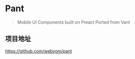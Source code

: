 # Pant

> Mobile UI Components built on Preact Ported from Vant

## 项目地址

https://github.com/webyom/pant
